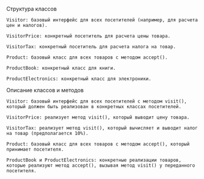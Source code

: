 Структура классов

    Visitor: базовый интерфейс для всех посетителей (например, для расчета цен и налогов).

    VisitorPrice: конкретный посетитель для расчета цены товара.

    VisitorTax: конкретный посетитель для расчета налога на товар.

    Product: базовый класс для всех товаров с методом accept().

    ProductBook: конкретный класс для книги.

    ProductElectronics: конкретный класс для электроники.


Описание классов и методов

    Visitor: базовый интерфейс для всех посетителей с методом visit(), который должен быть реализован в конкретных классах посетителей.

    VisitorPrice: реализует метод visit(), который выводит цену товара.

    VisitorTax: реализует метод visit(), который вычисляет и выводит налог на товар (предполагается 10%).

    Product: базовый класс для всех товаров с методом accept(), который принимает посетителя.

    ProductBook и ProductElectronics: конкретные реализации товаров, которые реализуют метод accept(), вызывая метод visit() у переданного посетителя.